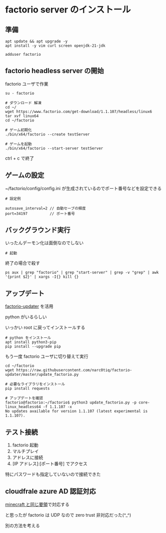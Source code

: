 # factorio server のインストール

## 準備

```shell
apt update && apt upgrade -y
apt install -y vim curl screen openjdk-21-jdk
```

```shell
adduser factorio
```

## factorio headless server の開始

factorio ユーザで作業

```shell
su - factorio
```

```shell
# ダウンロード 解凍
cd ~/
wget https://www.factorio.com/get-download/1.1.107/headless/linux6
tar xvf linux64
cd ~/factorio

# ゲーム初期化
./bin/x64/factorio --create testServer

# ゲームを起動
./bin/x64/factorio --start-server testServer
```

ctrl + c で終了

## ゲームの設定

~/factorio/config/config.ini が生成されているのでポート番号などを設定できる

```shell
# 設定例

autosave_interval=2 // 自動セーブの頻度
port=34197          // ポート番号
```

## バックグラウンド実行

いったんデーモン化は面倒なのでしない

```shell
# 起動

```

終了の場合で殺す

```shell
ps aux | grep "factorio" | grep "start-server" | grep -v "grep" | awk '{print $2}' | xargs -I{} kill {}
```

## アップデート

[factorio-updater](https://github.com/narc0tiq/factorio-updater) を活用

python がいるらしい

いっかい root に戻ってインストールする

```shell
# python をインストール
apt install python3-pip
pip install --upgrade pip
```

もう一度 factorio ユーザに切り替えて実行

```shell
cd ~/factorio
wget https://raw.githubusercontent.com/narc0tiq/factorio-updater/master/update_factorio.py

# 必要なライブラリをインストール
pip install requests

# アップデートを確認
factorio@factorio:~/factorio$ python3 update_factorio.py -p core-linux_headless64 -f 1.1.107 -x
No updates available for version 1.1.107 (latest experimental is 1.1.107).
```

## テスト接続

1. factorio 起動
1. マルチプレイ
1. アドレスに接続
1. [IP アドレス]:[ポート番号] でアクセス

特にパスワードも指定していないので接続できた

## cloudfrale azure AD 認証対応

[minecraft と同じ要領](../minectaft/10_setup_minecraft.md)で対応する

と思ったが factorio は UDP なので zero trust 非対応だった(^\_^)

別の方法を考える
